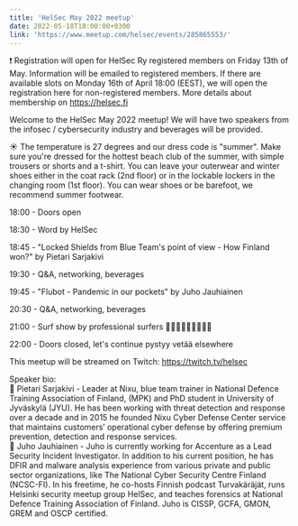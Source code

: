 ```yaml
---
title: 'HelSec May 2022 meetup'
date: 2022-05-18T18:00:00+0300
link: 'https://www.meetup.com/helsec/events/285865553/'
---
```


❗ Registration will open for HelSec Ry registered members on Friday 13th of May. Information will be emailed to registered members. If there are available slots on Monday 16th of April 18:00 (EEST), we will open the registration here for non-registered members. More details about membership on <https://helsec.fi>

 Welcome to the HelSec May 2022 meetup! We will have two speakers from the infosec / cybersecurity industry and beverages will be provided.

 ☀️ The temperature is 27 degrees and our dress code is "summer". Make sure you're dressed for the hottest beach club of the summer, with simple trousers or shorts and a t-shirt. You can leave your outerwear and winter shoes either in the coat rack (2nd floor) or in the lockable lockers in the changing room (1st floor). You can wear shoes or be barefoot, we recommend summer footwear.

 18:00 - Doors open

 18:30 - Word by HelSec

 18:45 - "Locked Shields from Blue Team's point of view - How Finland won?" by Pietari Sarjakivi

 19:30 - Q&A, networking, beverages

 19:45 - "Flubot - Pandemic in our pockets" by Juho Jauhiainen

 20:30 - Q&A, networking, beverages

 21:00 - Surf show by professional surfers 🏄🏻‍♀️🏄🏻‍♀️🏄🏻‍♀️

 22:00 - Doors closed, let's continue pystyy vetää elsewhere

 This meetup will be streamed on Twitch: <https://twitch.tv/helsec>

 Speaker bio:  
🔷 Pietari Sarjakivi - Leader at Nixu, blue team trainer in National Defence Training Association of Finland, (MPK) and PhD student in University of Jyväskylä (JYU). He has been working with threat detection and response over a decade and in 2015 he founded Nixu Cyber Defense Center service that maintains customers’ operational cyber defense by offering premium prevention, detection and response services.  
🔷 Juho Jauhiainen - Juho is currently working for Accenture as a Lead Security Incident Investigator. In addition to his current position, he has DFIR and malware analysis experience from various private and public sector organizations, like The National Cyber Security Centre Finland (NCSC-FI). In his freetime, he co-hosts Finnish podcast Turvakäräjät, runs Helsinki security meetup group HelSec, and teaches forensics at National Defence Training Association of Finland. Juho is CISSP, GCFA, GMON, GREM and OSCP certified.

 